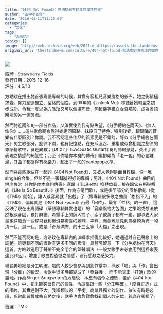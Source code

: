 ```yaml
---
title: "《404 Not Found》：無法找到方皓玟的個性在哪"
author: "田中小百合"
date: "2016-01-11T11:35:00"
categories:
  - "文化"
tags:
  - "方皓玟"
topics: []
image: "http://web.archive.org/web/2021im_/https://assets.thestandnews.com/media/photos/001_yRHyS.jpeg"
original_url: "thestandnews.com/culture/404-not-found-無法找到方皓玟的個性在哪"
---
```

![](http://web.archive.org/web/2021im_/https://assets.thestandnews.com/media/photos/001_yRHyS.jpeg)

廠牌：Strawberry Fields  
發行日期：2015-12-16  
評分：4.5/10

方皓玟在推出她首張粵語專輯的時候，其實有容祖兒音樂風格的影子，她之後積極求變，努力塑造獨立、型格的個性，到09年的《Unlock Me》標誌著她轉型之初步成功，令我一度以為方皓玟又可以像盧巧音、何超儀等獨立女聲那般，成為粵語樂壇的另一道異流。

然而她近兩年的一部分作品，又確實使到我有點失望，《分手總約在雨天》、《無人像你》……這些歌愈聽愈覺得她走回原路、抹殺自己特色，特別後者，跟衛蘭的音樂有什麼區別？你說。我不否認這些作品的質素仍是不錯的，好似《分手總約在雨天》的主歌部分，旋律不悶，也有記憶點，在充斥溫吞、重複或似曾相識之旋律的粵語情歌中，算是異數；《Dt'z it》以Acoustic Guitar伴奏的簡約感覺，突出了要表現之情感的細膩性；乃至《你是你本身的傳奇》編排頗為「老一套」的心靈雞湯，其曲子都寫得有感染力，超出了一般的cantopop水準。

然而將這些歌放在一起的《404 Not Found》，又被人覺得是面目模糊，像一堆single的合集，但並不是一張鋪排得好的專輯；另外，《404 Not Found》曲目的排序失當（《你是你本身的傳奇》應跟《我Like你》換轉位置，排在跟它有所聯繫的《Life is So Beautiful》後面，作為守尾門歌），或是後半部分的風格散亂（從《TMD》開始），讓人很容易就「出戲」了（跟專輯很多歌之曲風「格格不入」的《TMD》，偏偏就是《404 Not Found》內最「出位」、最有「性格」的一首）。這反映了現在出粵語碟（華語專輯其實也是）的「音樂風格大包圍」之策略或想法依然根深蒂固，像打麻雀，希望手上的牌內筒子、索子或萬子都有一些，卻導致大家最後只能食一些容易食到但沒甚驚喜的雞糊、平糊，而愈難愈見到風格較為統一的清一色、混一色，或是「奇章滿佈」的十三么等「大糊」之出現。

然而不能否認的是，方皓玟在專輯內的演繹拿捏得比較好，她通過對自己聲線上的調整，讓專輯不同的慢歌有更多不同的表情。具體可留意一下《分手總約在雨天》這首，方皓玟運用了聲帶不完全閉合的氣聲唱法（一般女歌手未必會用到這招來表達此作品），增強了歌曲對遺憾之情感，進行感歎之感染力。

粵語樂壇總是分工明確，唱的人較少會參與到創作當中，導致「唱」與「作」會出現「分離」的情況，令歌手很多時都變成了「發聲機」，而不能真正「打通」歌的靈魂。作為Singer-Songwriter的方皓玟，本應有唱作之優勢，但於《404 Not Found》中，卻未能突出自己的個性，令這張跟一些「分工明確」、「度身訂造」式的唱片，其實差別不大。我知類似的「平衡」商業與獨立的創作、做法有時是必須，但當此習慣成為自然之後，歌手也會愈難愈找到個人的定位，到底在哪裡了。

首選：TMD